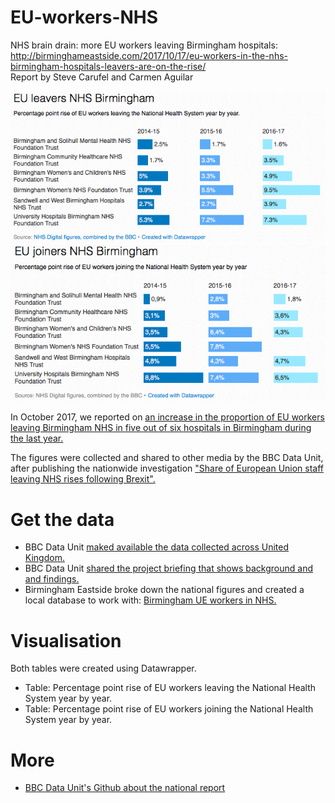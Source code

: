 # EU-workers-NHS
NHS brain drain: more EU workers leaving Birmingham hospitals: </br>
http://birminghameastside.com/2017/10/17/eu-workers-in-the-nhs-birmingham-hospitals-leavers-are-on-the-rise/ </br>
Report by Steve Carufel and Carmen Aguilar

![EU workers leavers](https://github.com/Birmingham-Eastside/EU-workers-NHS/blob/master/EU-leavers-Birmingham-table.png?raw=true)
![EU workers joiners](https://github.com/Birmingham-Eastside/EU-workers-NHS/blob/master/EU-joiners-Birmingham-table.png?raw=true)

In October 2017, we reported on <a href="http://birminghameastside.com/2017/10/17/eu-workers-in-the-nhs-birmingham-hospitals-leavers-are-on-the-rise/" target="_blank">an increase in the proportion of EU workers leaving Birmingham NHS in five out of six hospitals in Birmingham during the last year.</a>

The figures were collected and shared to other media by the BBC Data Unit, after publishing the nationwide investigation <a href="http://www.bbc.co.uk/news/uk-england-41556997" target="_blank">"Share of European Union staff leaving NHS rises following Brexit".</a>

# Get the data
<ul>
  <li>BBC Data Unit <a href="https://docs.google.com/spreadsheets/d/15RrvR1qIZ_pNwD0YgpJ9byqRSN4FikiwJPBIIs6yyJk/edit#gid=1815778128" target="_blank">maked available the data collected across United Kingdom.</a></li>
  <li>BBC Data Unit <a href="https://docs.google.com/document/d/1VaLfh7Dq3IK_4SF2IsGpAmOOhc0CLbnxaShUct9f2OE/edit" target="_blank">shared the project briefing that shows background and and findings.</a></li>
  <li>Birmingham Eastside broke down the national figures and created a local database to work with: <a href="https://github.com/Birmingham-Eastside/EU-workers-NHS/blob/master/Birmingham%20NHS.xlsx" target="_blank">Birmingham UE workers in NHS.</a></li>
  </ul>

# Visualisation
Both tables were created using Datawrapper. 
<ul>
  <li>Table: Percentage point rise of EU workers leaving the National Health System year by year.</li>
  <li>Table: Percentage point rise of EU workers joining the National Health System year by year.</li>
  </ul>

# More  
<ul>
  <li><a href="https://github.com/BBC-Data-Unit/EU-workers-NHS" target="_blank">BBC Data Unit's Github about the national report</a></li>
  </ul>
